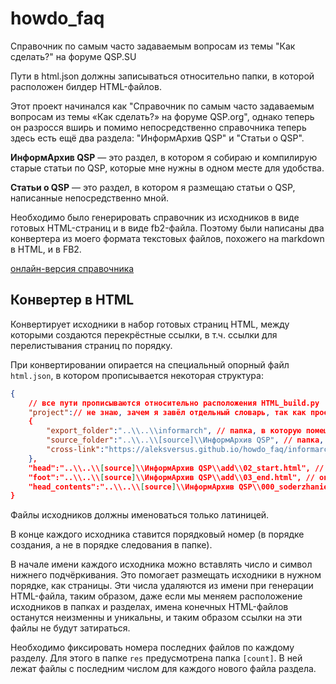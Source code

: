 # howdo_faq
Справочник по самым часто задаваемым вопросам из темы "Как сделать?" на форуме QSP.SU

Пути в html.json должны записываться относительно папки, в которой расположен билдер HTML-файлов.

Этот проект начинался как "Справочник по самым часто задаваемым вопросам из темы «Как сделать?» на форуме QSP.org", однако теперь он разросся вширь и помимо непосредственно справочника теперь здесь есть ещё два раздела: "ИнформАрхив QSP" и "Статьи о QSP".

**ИнформАрхив QSP** — это раздел, в котором я собираю и компилирую старые статьи по QSP, которые мне нужны в одном месте для удобства.

**Статьи о QSP** — это раздел, в котором я размещаю статьи о QSP, написанные непосредственно мной.

Необходимо было генерировать справочник из исходников в виде готовых HTML-страниц и в виде fb2-файла. Поэтому были написаны два конвертера из моего формата текстовых файлов, похожего на markdown в HTML, и в FB2.

[онлайн-версия справочника](https://aleksversus.github.io/howdo_faq/)

## Конвертер в HTML

Конвертирует исходники в набор готовых страниц HTML, между которыми создаются перекрёстные ссылки, в т.ч. ссылки для перелистывания страниц по порядку.

При конвертировании опирается на специальный опорный файл `html.json`, в котором прописывается некоторая структура:

```json
{
	// все пути прописываются относительно расположения HTML_build.py
	"project":// не знаю, зачем я завёл отдельный словарь, так как проект всегда один
	{
		"export_folder":"..\\..\\informarch", // папка, в которую помещаются готовые HTML-страницы
		"source_folder":"..\\..\\[source]\\ИнформАрхив QSP", // папка, из которой подтягиваются исходники. Каждый файл становится html-файлом
		"cross-link":"https://aleksversus.github.io/howdo_faq/informarch/" // начало перекрёстных ссылок раздела
	},
	"head":"..\\..\\[source]\\ИнформАрхив QSP\\add\\02_start.html", // шапка каждого HTML-файла, который будет сгенерирован
	"foot":"..\\..\\[source]\\ИнформАрхив QSP\\add\\03_end.html", // окончание каждого HTML-файла, который будет сгенерирован
	"head_contents":"..\\..\\[source]\\ИнформАрхив QSP\\000_soderzhanie_0000.txt-light" // файл, в котором лежит содержание раздела
}
```

Файлы исходников должны именоваться только латиницей.

В конце каждого исходника ставится порядковый номер (в порядке создания, а не в порядке следования в папке). 

В начале имени каждого исходника можно вставлять число и символ нижнего подчёркивания. Это помогает размещать исходники в нужном порядке, как страницы. Эти числа удаляются из имени при генерации HTML-файла, таким образом, даже если мы меняем расположение исходников в папках и разделах, имена конечных HTML-файлов останутся неизменны и уникальны, и таким образом ссылки на эти файлы не будут затираться.

Необходимо фиксировать номера последних файлов по каждому разделу. Для этого в папке `res` предусмотрена папка `[count]`. В ней лежат файлы с последним числом для каждого нового файла раздела. 


